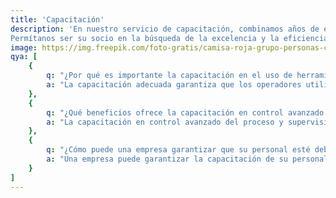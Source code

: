```yaml
---
title: 'Capacitación'
description: 'En nuestro servicio de capacitación, combinamos años de experiencia en la industria con un enfoque práctico y orientado a resultados. Nuestros instructores altamente capacitados lo guiarán a través de los fundamentos de las herramientas de torque, las mejores prácticas en su uso y las técnicas de calibración.
Permítanos ser su socio en la búsqueda de la excelencia y la eficiencia en sus operaciones. Contáctenos hoy para obtener más información sobre cómo nuestra capacitación en herramientas de torque puede marcar la diferencia en su industria.'
image: https://img.freepik.com/foto-gratis/camisa-roja-grupo-personas-conferencia-negocios-aula-moderna-dia_146671-16291.jpg
qya: [
    {
        q: "¿Por qué es importante la capacitación en el uso de herramientas industriales, especialmente en entornos automatizados?",
        a: "La capacitación adecuada garantiza que los operadores utilicen las herramientas de manera segura y efectiva, minimizando riesgos y maximizando la eficiencia en procesos automatizados.",
    },
    {
        q: "¿Qué beneficios ofrece la capacitación en control avanzado del proceso y supervisión en directo?",
        a: "La capacitación en control avanzado del proceso y supervisión en directo permite a los operadores detectar problemas de manera temprana, optimizar la producción y reducir tiempos de inactividad no planificados.",
    },
    {
        q: "¿Cómo puede una empresa garantizar que su personal esté debidamente capacitado en el uso de herramientas de apriete?",
        a: "Una empresa puede garantizar la capacitación de su personal mediante programas de formación regulares, evaluaciones de competencia y acceso a recursos de aprendizaje actualizados, lo que mejora la eficiencia y la seguridad en el lugar de trabajo.",
    }
]
---
```

